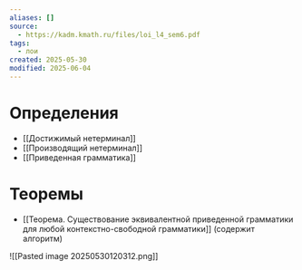 ```yaml
---
aliases: []
source:
  - https://kadm.kmath.ru/files/loi_l4_sem6.pdf
tags:
  - лои
created: 2025-05-30
modified: 2025-06-04
---
```

# Определения
- [[Достижимый нетерминал]]
- [[Производящий нетерминал]]
- [[Приведенная грамматика]]
# Теоремы
- [[Теорема. Существование эквивалентной приведенной грамматики для любой контекстно-свободной грамматики]] (содержит алгоритм)

![[Pasted image 20250530120312.png]]